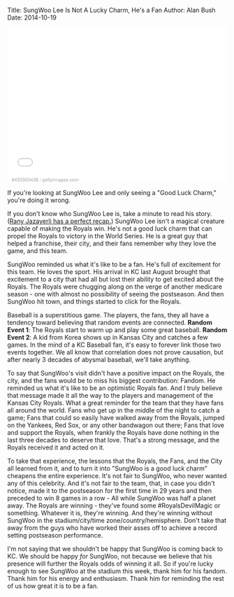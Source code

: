 Title: SungWoo Lee Is Not A Lucky Charm, He's a Fan
Author: Alan Bush
Date: 2014-10-19

<div style="background-color:#fff;display:inline-block;font-family:'Helvetica Neue',Arial,sans-serif;color:#a7a7a7;font-size:11px;width:100%;max-width:594px;"><div style="overflow:hidden;position:relative;height:0;padding:67.508418% 0 0 0;width:100%;"><iframe src="//embed.gettyimages.com/embed/453500438?et=DU8MVMI1SA98Ar1R9yr1EA&similar=on&sig=KDFbjwdEMUNcWUtp8XQQUmj2LIIT6N5CbWF2mT5m13w=" width="594" height="401" scrolling="no" frameborder="0" style="display:inline-block;position:absolute;top:0;left:0;width:100%;height:100%;"></iframe></div><p style="margin:0;"></p><div style="padding:0;margin:0 0 0 10px;text-align:left;"><a href="http://www.gettyimages.com/detail/453500438" target="_blank" style="color:#a7a7a7;text-decoration:none;font-weight:normal !important;border:none;display:inline-block;">#453500438</a> / <a href="http://www.gettyimages.com" target="_blank" style="color:#a7a7a7;text-decoration:none;font-weight:normal !important;border:none;display:inline-block;">gettyimages.com</a></div></div>

If you're looking at SungWoo Lee and only seeing a "Good Luck Charm," you're doing it wrong.

If you don't know who SungWoo Lee is, take a minute to read his story. ([Rany Jazayerli has a perfect recap.][1])  SungWoo Lee isn't a magical creature capable of making the Royals win. He's not a good luck charm that can propel the Royals to victory in the World Series. He is a great guy that helped a franchise, their city, and their fans remember why they love the game, and this team.

SungWoo reminded us what it's like to be a fan. He's full of excitement for this team. He loves the sport. His arrival in KC last August brought that excitement to a city that had all but lost their ability to get excited about the Royals. The Royals were chugging along on the verge of another medicare season - one with almost no possibility of seeing the postseason. And then SungWoo hit town, and things started to click for the Royals. 

Baseball is a superstitious game. The players, the fans, they all have a tendency toward believing that random events are connected. **Random Event 1**: The Royals start to warm up and play some great baseball. **Random Event 2**: A kid from Korea shows up in Kansas City and catches a few games. In the mind of a KC Baseball fan, it's easy to forever link those two events together. We all know that correlation does not prove causation, but after nearly 3 decades of abysmal baseball, we'll take anything. 

To say that SungWoo's visit didn't have a positive impact on the Royals, the city, and the fans would be to miss his biggest contribution: Fandom. He reminded us what it's like to be an optimistic Royals fan. And I truly believe that message made it all the way to the players and management of the Kansas City Royals. What a great reminder for the team that they have fans all around the world. Fans who get up in the middle of the night to catch a game; Fans that could so easily have walked away from the Royals, jumped on the Yankees, Red Sox, or any other bandwagon out there; Fans that love and support the Royals, when frankly the Royals have done nothing in the last three decades to deserve that love. That's a strong message, and the Royals received it and acted on it. 

To take that experience, the lessons that the Royals, the Fans, and the City all learned from it, and to turn it into "SungWoo is a good luck charm" cheapens the entire experience. It's not fair to SungWoo, who never wanted any of this celebrity. And it's not fair to the team, that, in case you didn't notice, made it to the postseason for the first time in 29 years and then preceded to win 8 games in a row - All while SungWoo was half a planet away. The Royals are winning - they've found some #RoyalsDevilMagic or something. Whatever it is, they're winning. And they're winning without SungWoo in the stadium/city/time zone/country/hemisphere. Don't take that away from the guys who have worked their asses off to achieve a record setting postseason performance. 

I'm not saying that we shouldn't be happy that SungWoo is coming back to KC. We should be happy _for_ SungWoo, not because we believe that his presence will further the Royals odds of winning it all. So if you're lucky enough to see SungWoo at the stadium this week, thank him for his fandom. Thank him for his energy and enthusiasm. Thank him for reminding the rest of us how great it is to be a fan. 


[1]: http://www.ranyontheroyals.com/2014/08/to-sung-woo-thanks-for-everything-rany.html

